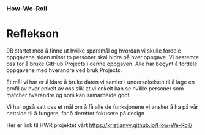 ### How-We-Roll

# Reflekson
9B startet med å finne ut hvilke spørsmål og hvordan vi skulle fordele oppgavene siden minst to personer skal bidra på hver oppgave. Vi bestemte oss for å bruke GitHub Projects i denne oppgaven. Alle har begynt å fordele oppgavene med hverandre ved bruk Projects. 






Et mål vi har er å klare å bruke daten vi samler i undersøkelsen til å lage en profil av hver enkelt av oss slik at vi enkelt kan se hvilke personer som matcher hverandre og som kan samarbeide godt.

Vi har også satt oss et mål om å få alle de funksjonene vi ønsker å ha på vår nettside til å fungere, for å deretter fokusere på design



Her er link til HWR projektet vårt https://kristianvv.github.io/How-We-Roll/
